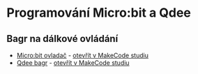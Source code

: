 # Programování Micro:bit a Qdee

## Bagr na dálkové ovládání
* [Micro:bit ovladač](microbit-qdee-vysilac.hex) - [otevřít v MakeCode studiu](https://makecode.microbit.org/_PWTMeA01bgRX)
* [Qdee bagr](microbit-qdee-prijimac.hex) - [otevřít v MakeCode studiu](https://makecode.microbit.org/_0HEHaK0uTiow)
